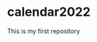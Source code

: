 # calendar2022
This is my first repository
<!DOCTYPE html>
<html>
  
<head>
    <style>
        table {
            border-collapse: collapse;
            background: black;
            color: white;
        }
          
        th,
        td {
            font-weight: bold;
        }
    </style>
</head>
  
<body>
    
    <h1 align="center" style="color: pink;">
        January 2021
    </h1>
  </h2>
<h2 align="center" style="color:pink;">
    February 2022
</h2>
<h3 align="center" style="color:pink;">
    March 2022
</h3>
<h4 align="center" style="color:pink;">
    April 2022
</h4>
<h5 align="center" style="color:pink;">
    May 2022
</h5>
<h6 align="center" style="color:pink;">
    June 2022
</h6>
<h7 align="center" style="color:pink;">
    July 2022
</h7>
<h8 align="center" style="color:pink;">
    August 2022
</h8>
<h9 align="center" style="color:pink;">
    September 2022
</h9>
<h10 align="center" style="color:pink;">
    October 2022
</h10>
<h11 align="center" style="color:pink;">
    November 2022
</h11>
<h12 align="center" style="color:pink;">
    December 2022
</h12>

    <br />
  
    <table bgcolor="lightgrey" align="center" 
        cellspacing="21" cellpadding="21">
  
        
  
        <caption align="top">
            
        </caption>
  
        
        <thead>
            <tr>
                <!-- Here we have applied inline style 
                     to make it more attractive-->
                <th style="color: white; background: yellow;">
                    Sun</th>
                <th style="color: white; background: yellow;">
                    Mon</th>
                <th style="color: white; background: yellow;">
                    Tue</th>
                <th style="color: white; background: yellow;">
                    Wed</th>
                <th style="color: white; background: yellow;">
                    Thu</th>
                <th style="color: white; background: yellow;">
                    Fri</th>
                <th style="color: white; background: yellow;">
                    Sat</th>
            </tr>
        </thead>
  
        <tbody>
            <tr>
                <td></td>
                <td></td>
                <td></td>
                <td></td>
                <td></td>
                <td>1</td>
                <td>2</td>
            </tr>
            <tr></tr>
            <tr>
                <td>3</td>
                <td>4</td>
                <td>5</td>
                <td>6</td>
                <td>7</td>
                <td>8</td>
                <td>9</td>
            </tr>
            <tr>
                <td>10</td>
                <td>11</td>
                <td>12</td>
                <td>13</td>
                <td>14</td>
                <td>15</td>
                <td>16</td>
            </tr>
            <tr>
                <td>17</td>
                <td>18</td>
                <td>19</td>
                <td>20</td>
                <td>21</td>
                <td>22</td>
                <td>23</td>
            </tr>
            <tr>
                <td>24</td>
                <td>25</td>
                <td>26</td>
                <td>27</td>
                <td>28</td>
                <td>29</td>
                <td>30</td>
            </tr>
            <tr>
                <td>31</td>
                <td>1</td>
                <td>2</td>
                <td>3</td>
                <td>4</td>
                <td>5</td>
                <td>6</td>
            </tr>
        </tbody>
    </table>
</body>
  
</html>
